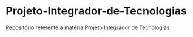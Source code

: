 # Projeto-Integrador-de-Tecnologias
Repositório referente à matéria Projeto Integrador de Tecnologias 
